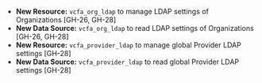 - **New Resource:** `vcfa_org_ldap` to manage LDAP settings of Organizations [GH-26, GH-28]
- **New Data Source:** `vcfa_org_ldap` to read LDAP settings of Organizations [GH-26, GH-28]
- **New Resource:** `vcfa_provider_ldap` to manage global Provider LDAP settings [GH-28]
- **New Data Source:** `vcfa_provider_ldap` to read global Provider LDAP settings [GH-28]